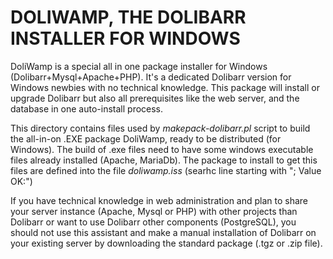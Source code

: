 # DOLIWAMP, THE DOLIBARR INSTALLER FOR WINDOWS

DoliWamp is a special all in one package installer for Windows (Dolibarr+Mysql+Apache+PHP). 
It's a dedicated Dolibarr version for Windows newbies with no technical knowledge. This package will install or upgrade Dolibarr but also all prerequisites like the web server, and the database in one auto-install process.

This directory contains files used by *makepack-dolibarr.pl* script to build the all-in-on .EXE package DoliWamp, ready
to be distributed (for Windows).
The build of .exe files need to have some windows executable files already installed (Apache, MariaDb). The package to install to get this files are defined into the file *doliwamp.iss* (searhc line starting with "; Value OK:")

If you have technical knowledge in web administration and plan to share your server instance (Apache, Mysql or PHP) with other projects than Dolibarr or want to use Dolibarr other components (PostgreSQL), you should not use this assistant and make a manual installation of Dolibarr on your existing server by downloading the standard package (.tgz or .zip file).


